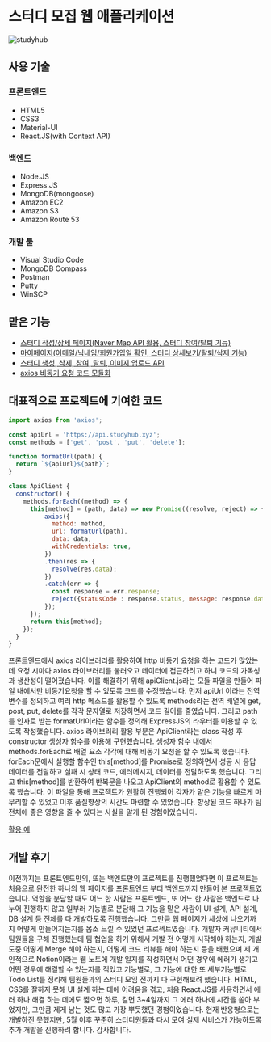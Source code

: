 # 스터디 모집 웹 애플리케이션

![studyhub](https://user-images.githubusercontent.com/35620465/56643541-c6fb1180-66b4-11e9-9e29-e18fb10bdd6a.JPG)

## 사용 기술

### 프론트엔드

- HTML5
- CSS3
- Material-UI
- React.JS(with Context API)

### 백엔드

- Node.JS
- Express.JS
- MongoDB(mongoose)
- Amazon EC2
- Amazon S3
- Amazon Route 53

### 개발 툴

- Visual Studio Code
- MongoDB Compass
- Postman
- Putty
- WinSCP

## 맡은 기능

- [스터디 작성/상세 페이지(Naver Map API 활용, 스터디 참여/탈퇴 기능)](https://github.com/hengmo/StudyHub/tree/master/frontend/src/components/contents)
- [마이페이지(이메일/닉네임/회원가입일 확인, 스터디 상세보기/탈퇴/삭제 기능)](https://github.com/hengmo/StudyHub/tree/master/frontend/src/components/MyPage)
- [스터디 생성, 삭제, 참여, 탈퇴, 이미지 업로드 API](https://github.com/hengmo/StudyHub/blob/master/backend/routes/api/contents.js)
- [axios 비동기 요청 코드 모듈화](https://github.com/hengmo/StudyHub#%EB%8C%80%ED%91%9C%EC%A0%81%EC%9C%BC%EB%A1%9C-%ED%94%84%EB%A1%9C%EC%A0%9D%ED%8A%B8%EC%97%90-%EA%B8%B0%EC%97%AC%ED%95%9C-%EC%BD%94%EB%93%9C)

## 대표적으로 프로젝트에 기여한 코드

```javascript
import axios from 'axios';

const apiUrl = 'https://api.studyhub.xyz';
const methods = ['get', 'post', 'put', 'delete'];

function formatUrl(path) {
  return `${apiUrl}${path}`;
}

class ApiClient {
  constructor() {
    methods.forEach((method) => {
      this[method] = (path, data) => new Promise((resolve, reject) => {
          axios({
            method: method,
            url: formatUrl(path),
            data: data,
            withCredentials: true,
          })
          .then(res => {
            resolve(res.data);
          })
          .catch(err => {
            const response = err.response;
            reject({statusCode : response.status, message: response.data});
          });
      });
      return this[method];
    });
  }
}
```
프론트엔드에서 axios 라이브러리를 활용하여 http 비동기 요청을 하는 코드가 많았는데 요청 시마다 axios 라이브러리를 불러오고 데이터에 접근하려고 하니 코드의 가독성과 생산성이 떨어졌습니다. 이를 해결하기 위해 apiClient.js라는 모듈 파일을 만들어 파일 내에서만 비동기요청을 할 수 있도록 코드를 수정했습니다. 먼저 apiUrl 이라는 전역 변수를 정의하고 여러 http 메소드를 활용할 수 있도록 methods라는 전역 배열에 get, post, put, delete를 각각 문자열로 저장하면서 코드 길이를 줄였습니다. 그리고 path를 인자로 받는 formatUrl이라는 함수를 정의해 ExpressJS의 라우터를 이용할 수 있도록 작성했습니다. axios 라이브러리 활용 부분은 ApiClient라는 class 작성 후 constructor 생성자 함수를 이용해 구현했습니다. 생성자 함수 내에서 methods.forEach로 배열 요소 각각에 대해 비동기 요청을 할 수 있도록 했습니다. forEach문에서 실행할 함수인 this[method]를 Promise로 정의하면서 성공 시 응답 데이터를 전달하고 실패 시 상태 코드, 에러메시지, 데이터를 전달하도록 했습니다. 그리고 this[method]를 반환하여 반복문을 나오고 ApiClient의 method로 활용할 수 있도록 했습니다. 이 파일을 통해 프로젝트가 원활히 진행되어 각자가 맡은 기능을 빠르게 마무리할 수 있었고 이후 품질향상의 시간도 마련할 수 있었습니다. 향상된 코드 하나가 팀 전체에 좋은 영향을 줄 수 있다는 사실을 알게 된 경험이었습니다.

[활용 예](https://github.com/hengmo/StudyHub/blob/master/frontend/src/contexts/appContext.js#L128-L138/)

## 개발 후기

이전까지는 프론트엔드만의, 또는 백엔드만의 프로젝트를 진행했었다면 이 프로젝트는 처음으로 완전한 하나의 웹 페이지를 프론트엔드 부터 백엔드까지 만들어 본 프로젝트였습니다. 역할을 분담할 때도 어느 한 사람은 프론트엔드, 또 어느 한 사람은 백엔드로 나누어 진행하지 않고 일부러 기능별로 분담해 그 기능을 맡은 사람이 UI 설계, API 설계, DB 설계 등 전체를 다 개발하도록 진행했습니다. 그만큼 웹 페이지가 세상에 나오기까지 어떻게 만들어지는지를 몸소 느낄 수 있었던 프로젝트였습니다. 개발자 커뮤니티에서 팀원들을 구해 진행했는데 팀 협업을 하기 위해서 개발 전 어떻게 시작해야 하는지, 개발 도중 어떻게 Merge 해야 하는지, 어떻게 코드 리뷰를 해야 하는지 등을 배웠으며 제 개인적으로 Notion이라는 웹 노트에 개발 일지를 작성하면서 어떤 경우에 에러가 생기고 어떤 경우에 해결할 수 있는지를 적었고 기능별로, 그 기능에 대한 또 세부기능별로 Todo List를 정리해 팀원들과의 스터디 모임 전까지 다 구현해보려 했습니다. HTML, CSS를 잘하지 못해 UI 설계 하는 데에 어려움을 겪고, 처음 React.JS를 사용하면서 에러 하나 해결 하는 데에도 짧으면 하루, 길면 3~4일까지 그 에러 하나에 시간을 쏟아 부었지만, 그만큼 제게 남는 것도 많고 가장 뿌듯했던 경험이었습니다. 현재 반응형으로는 개발하진 못했지만, 5월 이후 꾸준히 스터디원들과 다시 모여 실제 서비스가 가능하도록 추가 개발을 진행하려 합니다. 감사합니다.